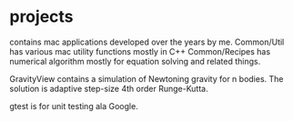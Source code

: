 # projects
contains mac applications developed over the years by me.
Common/Util has various mac utility functions mostly in C++
Common/Recipes has numerical algorithm mostly for equation solving and related things.

GravityView contains a simulation of Newtoning gravity for n bodies. The solution is adaptive step-size 4th order Runge-Kutta.

gtest is for unit testing ala Google.
